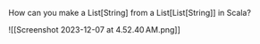 How can you make a List[String] from a List[List[String]] in Scala?

![[Screenshot 2023-12-07 at 4.52.40 AM.png]]